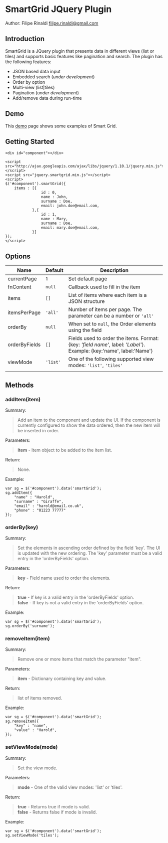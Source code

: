 
SmartGrid JQuery Plugin
========================

Author: Filipe Rinaldi
        filipe.rinaldi@gmail.com

Introduction
------------

SmartGrid is a JQuery plugin that presents data in different views (list or tiles) and supports basic features like pagination and search. The plugin has the following features:

- JSON based data input
- Embedded search (_under development_)
- Order by option
- Multi-view (list|tiles)
- Pagination (_under development_)
- Add/remove data during run-time

Demo
----

This [demo][1] page shows some examples of Smart Grid.

Getting Started
---------------

    <div id="component"></div>
    
    <script src="http://ajax.googleapis.com/ajax/libs/jquery/1.10.1/jquery.min.js"></script>
    <script src="jquery.smartgrid.min.js"></script>
    <script>
    $('#component').smartGrid({
        items : [{
                    id : 0,
                    name : John,
                    surname : Doe,
                    email: john.doe@email.com,
                },{
                    id : 1,
                    name : Mary,
                    surname : Doe,
                    email: mary.doe@email.com,
                }]
    });
    </script>

Options
-------

| Name | Default | Description |
|--------|---------|-------------|
|currentPage|`1`| Set default page|
|fnContent|`null`|Callback used to fill in the item|
|items|`[]`|List of items where each item is a JSON structure |
|itemsPerPage|`'all'`| Number of items per page. The parameter can be a number or `'all'`|
|orderBy|`null`| When set to `null`, the Order elements using the field |
|orderByFields|`[]`| Fields used to order the items. Format: {key: *'field name'*, label: *'Label'*}.<br>Example: {key:'name', label:'Name'}|
|viewMode|`'list'`| One of the following supported view modes: `'list'`, `'tiles'`|
||||

Methods
-------

### addItem(item)
Summary:
> Add an item to the component and update the UI. If the component is currently configured to show the data ordered, then the new item will be inserted in order.

Parameters:
> **item** - Item object to be added to the item list.

Return:
> None.

Example:

    var sg = $('#component').data('smartGrid'); 
    sg.addItem({
        "name" : "Harold",
		"surname" : "Giraffe",
		"email" : "harold@email.co.uk",
		"phone" : "01223 77777"
	});

### orderBy(key)
Summary:
> Set the elements in ascending order defined by the field 'key'. The UI is updated with the new ordering. The 'key' parameter must be a valid entry in the 'orderByFields' option.

Parameters:
> **key** - Field name used to order the elements.

Return:
> **true** - If key is a valid entry in the 'orderByFields' option.<br>
> **false** - If key is not a valid entry in the 'orderByFields' option.

Example:

    var sg = $('#component').data('smartGrid');
    sg.orderBy('surname');

### removeItem(item)
Summary:
> Remove one or more items that match the parameter "item".

Parameters:
> **item** - Dictionary containing key and value.

Return:
> list of items removed.

Example:

    var sg = $('#component').data('smartGrid'); 
    sg.removeItem({
        "key" : "name",
		"value" : "Harold",
	});

### setViewMode(mode)
Summary:
> Set the view mode.

Parameters:
> **mode** - One of the valid view modes: 'list' or 'tiles'.

Return:
> **true** - Returns true if mode is valid.<br>
> **false** - Returns false if mode is invalid.

Example:

    var sg = $('#component').data('smartGrid'); 
    sg.setViewMode('tiles');

  [1]: http://filiperinaldi.github.io/smartgrid/demo
